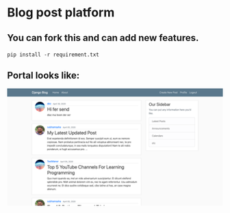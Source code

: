 # Blog post platform
## You can fork this and can add new features.
`pip install -r requirement.txt`

## Portal looks like:
![Blog Portal Snap](https://github.com/subhamD13/blog_project/blob/master/portal-image.png)

